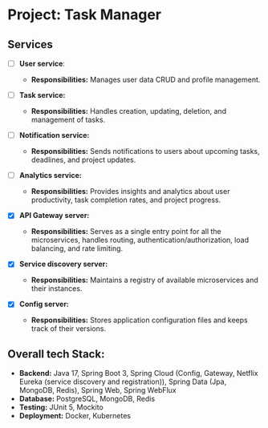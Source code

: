 # Project: Task Manager

## Services
- [ ] **User service**:
  - **Responsibilities:** Manages user data CRUD and profile management.

- [ ] **Task service:**
  - **Responsibilities:** Handles creation, updating, deletion, and management of tasks.

- [ ] **Notification service:**
  - **Responsibilities:** Sends notifications to users about upcoming tasks, deadlines, and project updates.

- [ ] **Analytics service:**
  - **Responsibilities:** Provides insights and analytics about user productivity, task completion rates, and project progress.

- [x] **API Gateway server:**
  - **Responsibilities:** Serves as a single entry point for all the microservices, handles routing, 
                          authentication/authorization, load balancing, and rate limiting.

- [x] **Service discovery server:**
  - **Responsibilities:** Maintains a registry of available microservices and their instances.

- [x] **Config server:**
  - **Responsibilities:** Stores application configuration files and keeps track of their versions.

## Overall tech Stack:
- **Backend:** Java 17, 
               Spring Boot 3, 
               Spring Cloud (Config, Gateway, Netflix Eureka (service discovery and registration)), 
               Spring Data (Jpa, MongoDB, Redis), 
               Spring Web, 
               Spring WebFlux
- **Database:** PostgreSQL, MongoDB, Redis 
- **Testing:** JUnit 5, Mockito
- **Deployment:** Docker, Kubernetes
